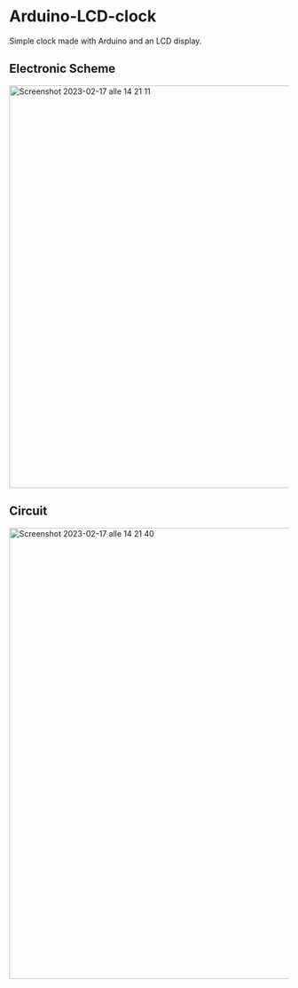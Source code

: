 # Arduino-LCD-clock
Simple clock made with Arduino and an LCD display.

## Electronic Scheme
<img width="726" alt="Screenshot 2023-02-17 alle 14 21 11" src="https://user-images.githubusercontent.com/96085386/219664002-d402360b-7fa0-4c23-b26f-9f86f0cec0ec.png">

## Circuit
<img width="814" alt="Screenshot 2023-02-17 alle 14 21 40" src="https://user-images.githubusercontent.com/96085386/219664042-3184f6a8-f59f-4812-aed9-b976816b5655.png">

